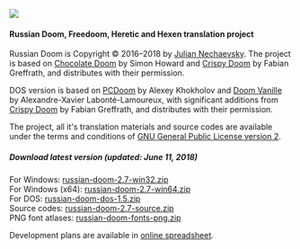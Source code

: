 ![](http://jnechaevsky.users.sourceforge.net/projects/rusdoom/files/russian_doom_git.png)

#### Russian Doom, Freedoom, Heretic and Hexen translation project 

Russian Doom is Copyright &copy; 2016&ndash;2018 by [Julian Nechaevsky](http://jnechaevsky.users.sourceforge.net/author.html). The project is based on [Chocolate Doom](https://www.chocolate-doom.org) by Simon Howard and [Crispy Doom](http://fabiangreffrath.github.io/crispy-doom) by Fabian Greffrath, and distributes with their permission. 

DOS version is based on [PCDoom](https://github.com/nukeykt/PCDoom-v2) by Alexey Khokholov and [Doom Vanille](https://github.com/AXDOOMER/doom-vanille) by Alexandre-Xavier Labonté-Lamoureux, with significant additions from [Crispy Doom](http://fabiangreffrath.github.io/crispy-doom) by Fabian Greffrath, and distributes with their permission. 

The project, all it's translation materials and source codes are available under the terms and conditions of [GNU General Public License version 2](https://github.com/JNechaevsky/russian-doom/blob/master/LICENSE.txt).

##### Download latest version (updated: June 11, 2018)

For Windows: [russian-doom-2.7-win32.zip](https://sourceforge.net/projects/jnechaevsky/files/Russian%20Doom/2.7/russian-doom-2.7-win32.zip/download)<br />
For Windows (x64): [russian-doom-2.7-win64.zip](https://sourceforge.net/projects/jnechaevsky/files/Russian%20Doom/2.7/russian-doom-2.7-win64.zip/download)<br />
For DOS: [russian-doom-dos-1.5.zip](https://sourceforge.net/projects/jnechaevsky/files/Russian%20Doom%20for%20DOS/1.5/russian-doom-dos-1.5.zip/download)<br />
Source codes: [russian-doom-2.7-source.zip](https://sourceforge.net/projects/jnechaevsky/files/Russian%20Doom/2.7/russian-doom-2.7-source.zip/download)<br />
PNG font atlases: [russian-doom-fonts-png.zip](https://sourceforge.net/projects/jnechaevsky/files/PNG%20Fonts/russian-doom-fonts-png.zip/download)

Development plans are available in [online spreadsheet](https://docs.google.com/spreadsheets/d/1fID4Dds3SldQwun0npaH22BC7jRvJIj8oQzyK8iJkjQ/edit?usp=sharing).
